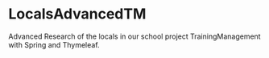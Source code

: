 # LocalsAdvancedTM
Advanced Research of the locals in our school project TrainingManagement with Spring and Thymeleaf.
